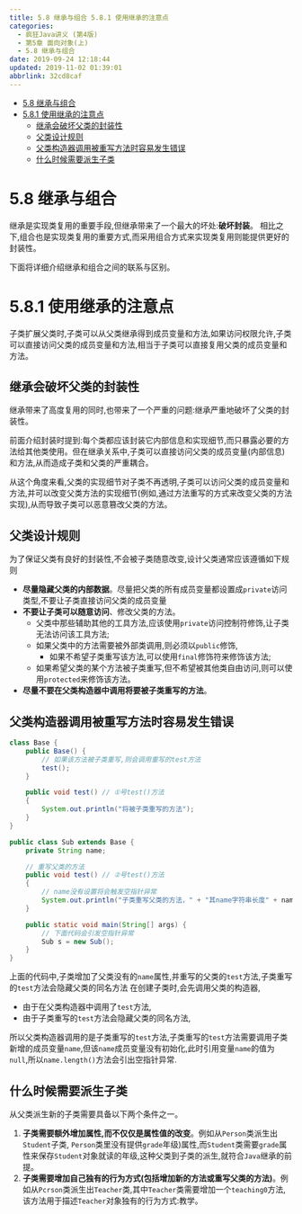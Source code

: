 ```yaml
---
title: 5.8 继承与组合 5.8.1 使用继承的注意点
categories: 
  - 疯狂Java讲义 (第4版)
  - 第5章 面向对象(上)
  - 5.8 继承与组合
date: 2019-09-24 12:18:44
updated: 2019-11-02 01:39:01
abbrlink: 32cd8caf
---
```

- [5.8 继承与组合](/ReadingNotes/32cd8caf/#5-8-继承与组合)
- [5.8.1 使用继承的注意点](/ReadingNotes/32cd8caf/#5-8-1-使用继承的注意点)
    - [继承会破坏父类的封装性](/ReadingNotes/32cd8caf/#继承会破坏父类的封装性)
    - [父类设计规则](/ReadingNotes/32cd8caf/#父类设计规则)
    - [父类构造器调用被重写方法时容易发生错误](/ReadingNotes/32cd8caf/#父类构造器调用被重写方法时容易发生错误)
    - [什么时候需要派生子类](/ReadingNotes/32cd8caf/#什么时候需要派生子类)

<!--more-->
<script src="https://cdn.bootcss.com/jquery/3.4.0/jquery.slim.min.js"></script>
<script>$(document).ready(function () {$(".post-body > ul:nth-child(1)").hide();});</script>

<!--end-->
<!--SSTStart-->
# 5.8 继承与组合 #
继承是实现类复用的重要手段,但继承带来了一个最大的坏处:**破坏封装**。
相比之下,组合也是实现类复用的重要方式,而采用组合方式来实现类复用则能提供更好的封装性。

下面将详细介绍继承和组合之间的联系与区别。
# 5.8.1 使用继承的注意点 #
子类扩展父类时,子类可以从父类继承得到成员变量和方法,如果访问权限允许,子类可以直接访问父类的成员变量和方法,相当于子类可以直接复用父类的成员变量和方法。
## 继承会破坏父类的封装性 ##
继承带来了高度复用的同时,也带来了一个严重的问题:继承严重地破坏了父类的封装性。

前面介绍封装时提到:每个类都应该封装它内部信息和实现细节,而只暴露必要的方法给其他类使用。但在继承关系中,子类可以直接访问父类的成员变量(内部信息)和方法,从而造成子类和父类的严重耦合。

从这个角度来看,父类的实现细节对子类不再透明,子类可以访问父类的成员变量和方法,并可以改变父类方法的实现细节(例如,通过方法重写的方式来改变父类的方法实现),从而导致子类可以恶意篡改父类的方法。

## 父类设计规则 ##
为了保证父类有良好的封装性,不会被子类随意改变,设计父类通常应该遵循如下规则
- **尽量隐藏父类的内部数据**。尽量把父类的所有成员变量都设置成`private`访问类型,不要让子类直接访问父类的成员变量
- **不要让子类可以随意访问**、修改父类的方法。
    - 父类中那些辅助其他的工具方法,应该使用`private`访问控制符修饰,让子类无法访问该工具方法;
    - 如果父类中的方法需要被外部类调用,则必须以`public`修饰,
        - 如果不希望子类重写该方法,可以使用`final`修饰符来修饰该方法;
    - 如果希望父类的某个方法被子类重写,但不希望被其他类自由访问,则可以使用`protected`来修饰该方法。
- **尽量不要在父类构造器中调用将要被子类重写的方法**。

## 父类构造器调用被重写方法时容易发生错误 ##
```java
class Base {
	public Base() {
		// 如果该方法被子类重写,则会调用重写的test方法
		test();
	}

	public void test() // ①号test()方法
	{
		System.out.println("将被子类重写的方法");
	}
}

public class Sub extends Base {
	private String name;

	// 重写父类的方法
	public void test() // ②号test()方法
	{
		// name没有设置将会触发空指针异常
		System.out.println("子类重写父类的方法，" + "其name字符串长度" + name.length());
	}

	public static void main(String[] args) {
		// 下面代码会引发空指针异常
		Sub s = new Sub();
	}
}
```
上面的代码中,子类增加了父类没有的`name`属性,并重写的父类的`test`方法,子类重写的`test`方法会隐藏父类的同名方法
在创建子类时,会先调用父类的构造器,
- 由于在父类构造器中调用了`test`方法,
- 由于子类重写的`test`方法会隐藏父类的同名方法,

所以父类构造器调用的是子类重写的`test`方法,子类重写的`test`方法需要调用子类新增的成员变量`name`,但该`name`成员变量没有初始化,此时引用变量`name`的值为`null`,所以`name.length()`方法会引出空指针异常.

## 什么时候需要派生子类 ##
从父类派生新的子类需要具备以下两个条件之一。
1. **子类需要额外增加属性,而不仅仅是属性值的改变**。例如从`Person`类派生出`Student`子类, `Person`类里没有提供`grade`年级)属性,而`Student`类需要`grade`属性来保存`Student`对象就读的年级,这种父类到子类的派生,就符合`Java`继承的前提。
2. **子类需要增加自己独有的行为方式(包括增加新的方法或重写父类的方法)**。例如从`Pcrson`类派生出`Teacher`类,其中`Teacher`类需要增加一个`teaching0`方法,该方法用于描述`Teacher`对象独有的行为方式:教学。
<!--SSTStop-->


